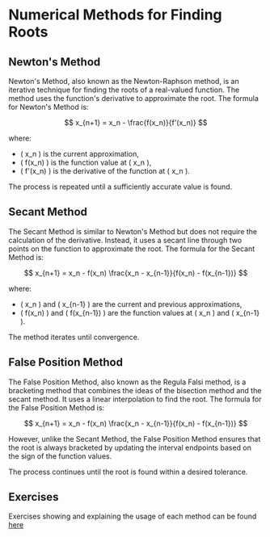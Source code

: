 # Numerical Methods for Finding Roots

## Newton's Method

Newton's Method, also known as the Newton-Raphson method, is an iterative technique for finding the roots of a real-valued function. The method uses the function's derivative to approximate the root. The formula for Newton's Method is:

$$
x_{n+1} = x_n - \frac{f(x_n)}{f'(x_n)}
$$

where:

- \( x_n \) is the current approximation,
- \( f(x_n) \) is the function value at \( x_n \),
- \( f'(x_n) \) is the derivative of the function at \( x_n \).

The process is repeated until a sufficiently accurate value is found.

## Secant Method

The Secant Method is similar to Newton's Method but does not require the calculation of the derivative. Instead, it uses a secant line through two points on the function to approximate the root. The formula for the Secant Method is:

$$
x_{n+1} = x_n - f(x_n) \frac{x_n - x_{n-1}}{f(x_n) - f(x_{n-1})}
$$

where:

- \( x_n \) and \( x_{n-1} \) are the current and previous approximations,
- \( f(x_n) \) and \( f(x_{n-1}) \) are the function values at \( x_n \) and \( x_{n-1} \).

The method iterates until convergence.

## False Position Method

The False Position Method, also known as the Regula Falsi method, is a bracketing method that combines the ideas of the bisection method and the secant method. It uses a linear interpolation to find the root. The formula for the False Position Method is:

$$
x_{n+1} = x_n - f(x_n) \frac{x_n - x_{n-1}}{f(x_n) - f(x_{n-1})}
$$

However, unlike the Secant Method, the False Position Method ensures that the root is always bracketed by updating the interval endpoints based on the sign of the function values.

The process continues until the root is found within a desired tolerance.

## Exercises

Exercises showing and explaining the usage of each method can be found [here](exercises/)
